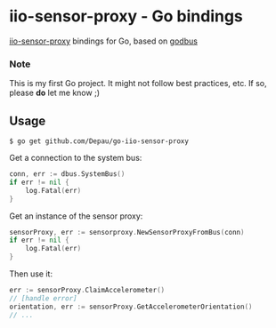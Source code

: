 # iio-sensor-proxy - Go bindings

[iio-sensor-proxy](https://github.com/hadess/iio-sensor-proxy) bindings for Go, based on [godbus](https://github.com/godbus/dbus/)

### Note

This is my first Go project. It might not follow best practices, etc. If so, please **do** let me know ;)

## Usage

```
$ go get github.com/Depau/go-iio-sensor-proxy
```

Get a connection to the system bus:

```go
conn, err := dbus.SystemBus()
if err != nil {
    log.Fatal(err)
}
```

Get an instance of the sensor proxy:

```go
sensorProxy, err := sensorproxy.NewSensorProxyFromBus(conn)
if err != nil {
    log.Fatal(err)
}
```

Then use it:

```go
err := sensorProxy.ClaimAccelerometer()
// [handle error]
orientation, err := sensorProxy.GetAccelerometerOrientation()
// ...
```